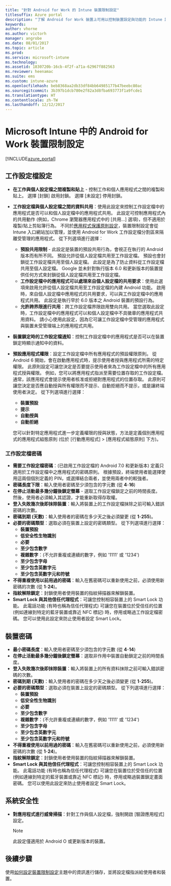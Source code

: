 ```yaml
---
title: "針對 Android for Work 的 Intune 裝置限制設定"
titlesuffix: Azure portal
description: "了解 Android for Work 裝置上可用以控制裝置設定與功能的 Intune 設定。"
keywords: 
author: vhorne
ms.author: victorh
manager: angrobe
ms.date: 08/01/2017
ms.topic: article
ms.prod: 
ms.service: microsoft-intune
ms.technology: 
ms.assetid: 1830720b-16cb-4f2f-a71a-62967f882563
ms.reviewer: heenamac
ms.suite: ems
ms.custom: intune-azure
ms.openlocfilehash: beb8368aa2db33df84bb64985177b47beebc80ac
ms.sourcegitcommit: 3b397b1dcb780e2f82a3d8fba693773f1a9fcde1
ms.translationtype: HT
ms.contentlocale: zh-TW
ms.lasthandoff: 12/12/2017
---
```

# <a name="android-for-work-device-restriction-settings-in-microsoft-intune"></a>Microsoft Intune 中的 Android for Work 裝置限制設定

[!INCLUDE[azure_portal](./includes/azure_portal.md)]

## <a name="work-profile-settings"></a>工作設定檔設定
-   **在工作與個人設定檔之間複製和貼上** - 控制工作和個人應用程式之間的複製和貼上。 選擇 [封鎖] 啟用封鎖。 選擇 [未設定] 停用封鎖。
- **工作設定檔與個人設定檔之間的資料共用**：使用此設定來控制工作設定檔中的應用程式是否可以和個人設定檔中的應用程式共用。 此設定可控制應用程式內的共用動作 (例如，Chrome 瀏覽器應用程式中的 [共用...] 選項)，但不適用於複製/貼上剪貼簿行為。 不同於[應用程式保護原則設定](https://docs.microsoft.com/intune-classic/deploy-use/protect-app-data-using-mobile-app-management-policies-with-microsoft-intune)，裝置限制設定會從 Intune 入口網站加以管理，並使用 Android for Work 工作設定檔分割區來隔離受管理的應用程式。 從下列選項進行選擇：
    - **預設共用限制** - 此設定是裝置的預設共用行為，會視正在執行的 Android 版本而有所不同。 預設允許從個人設定檔共用至工作設定檔。 預設也會封鎖從工作設定檔共用至個人設定檔。 此設定是為了防止資料從工作設定檔共用至個人設定檔。 Google 並未針對執行版本 6.0 和更新版本的裝置提供任何方式來封鎖從個人設定檔共用至工作設定檔。   
    - **工作設定檔中的應用程式可以處理來自個人設定檔的共用要求**：使用此選項來啟用允許從個人設定檔共用至工作設定檔的內建 Android 功能。 啟用時，來自個人設定檔中應用程式的共用要求，可以與工作設定檔中的應用程式共用。 此設定是執行早於 6.0 版本之 Android 裝置的預設行為。
    - **允許跨界限進行共用**：跨工作設定檔界限啟用雙向共用。 當您選取此設定時，工作設定檔中的應用程式可以和個人設定檔中不具徽章的應用程式共用資料。 請小心使用此設定，因為它可讓工作設定檔中受管理的應用程式與裝置未受管理端上的應用程式共用。

-   **裝置鎖定時的工作設定檔通知**：控制工作設定檔中的應用程式是否可以在裝置鎖定時顯示通知中的資料。
-   **預設應用程式權限**：設定工作設定檔中所有應用程式的預設權限原則。 從 Android 6 開始，會在啟動應用程式時，提示使用者授與應用程式所需的特定權限。 此原則設定可讓您決定是否要提示使用者來為工作設定檔中的所有應用程式授與權限。 例如，您可以將應用程式指派至需要位置存取的工作設定檔。 通常，該應用程式會提示使用者核准或拒絕對應用程式的位置存取。 此原則可讓您決定是否應自動授與所有權限而不提示、自動拒絕而不提示，或是讓終端使用者決定。 從下列選項進行選擇：
    -   **裝置預設**
    -   **提示**
    -   **自動授與**
    -   **自動拒絕**

    您可以針對特定應用程式進一步定義權限的授與狀態，方法是定義個別應用程式的應用程式組態原則 (位於 [行動應用程式] > [應用程式組態原則] 下方)。

### <a name="work-profile-password"></a>工作設定檔密碼
- **需要工作設定檔密碼**：(已啟用工作設定檔的 Android 7.0 和更新版本) 定義只適用於工作設定檔中之應用程式的密碼原則。 根據預設，終端使用者能選擇使用這兩個個別定義的 PIN，或選擇結合兩者，並使用兩者中的較強者。
- **密碼長度下限**：輸入使用者密碼至少須包含的字元數 (從 **4**-**16**)
- **在停止活動最多幾分鐘後鎖定螢幕** - 選取工作設定檔鎖定之前的時間長度。 然後，使用者必須輸入其認證，才能重新取得存取權。
- **登入失敗幾次後即抹除裝置**：輸入將裝置上的工作設定檔抹除之前可輸入錯誤密碼的次數。
- **密碼到期 (天數)**：輸入使用者的密碼在多少天之後必須變更 (從 **1**-**255**)。
- **必要的密碼類型**：選取必須在裝置上設定的密碼類型。 從下列選項進行選擇：
    - **裝置預設**
    - **低安全性生物識別**
    - **必要**
    - **至少包含數字**
    - **複雜數字**：(不允許重複或連續的數字，例如 '1111' 或 '1234')
    - **至少包含字母**
    - **至少包含英數字元**
    - **至少包含英數字元和符號**
- **不得重複使用以前用過的密碼**：輸入在舊密碼可以重新使用之前，必須使用新密碼的次數 (從 **1**-**24**)。
- **指紋解除鎖定**：封鎖使用者使用裝置的指紋掃描器來解鎖裝置。
- **Smart Lock 與其他信任代理程式**：可讓您控制相容裝置上的 Smart Lock 功能。 此電話功能 (有時也稱為信任代理程式) 可讓您在裝置位於受信任的位置 (例如連線到特定的藍牙裝置或靠近 NFC 標記) 時，停用或略過工作設定檔密碼。 您可以使用此設定來防止使用者設定 Smart Lock。

## <a name="device-password"></a>裝置密碼

- **最小密碼長度**：輸入使用者密碼至少須包含的字元數 (從 **4**-**14**)
- **在停止活動最多幾分鐘後鎖定螢幕**：選取非作用中裝置自動鎖定之前的時間長度。
- **登入失敗幾次後即抹除裝置**：輸入將裝置上的所有資料抹除之前可輸入錯誤密碼的次數。
- **密碼到期 (天數)**：輸入使用者的密碼在多少天之後必須變更 (從 **1**-**255**)。
- **必要的密碼類型**：選取必須在裝置上設定的密碼類型。 從下列選項進行選擇：
    - **裝置預設**
    - **低安全性生物識別**
    - **必要**
    - **至少包含數字**
    - **複雜數字**：(不允許重複或連續的數字，例如 '1111' 或 '1234')
    - **至少包含字母**
    - **至少包含英數字元**
    - **至少包含英數字元和符號**
- **不得重複使用以前用過的密碼**：輸入在舊密碼可以重新使用之前，必須使用新密碼的次數 (從 **1**-**24**)。
- **指紋解除鎖定**：封鎖使用者使用裝置的指紋掃描器來解鎖裝置。
- **Smart Lock 與其他信任代理程式**：可讓您控制相容裝置上的 Smart Lock 功能。 此電話功能 (有時也稱為信任代理程式) 可讓您在裝置位於受信任的位置 (例如連線到特定的藍牙裝置或靠近 NFC 標記) 時，停用或略過裝置鎖定畫面密碼。 您可以使用此設定來防止使用者設定 Smart Lock。

## <a name="system-security"></a>系統安全性

 - **對應用程式進行威脅掃描**：針對工作與個人設定檔，強制開啟 [驗證應用程式] 設定。

   > [!Note]  
   > 此設定僅適用於 Android O 或更新版本的裝置。 

## <a name="next-steps"></a>後續步驟

使用[如何設定裝置限制設定](device-restrictions-configure.md)主題中的資訊進行儲存，並將設定檔指派給使用者和裝置。
